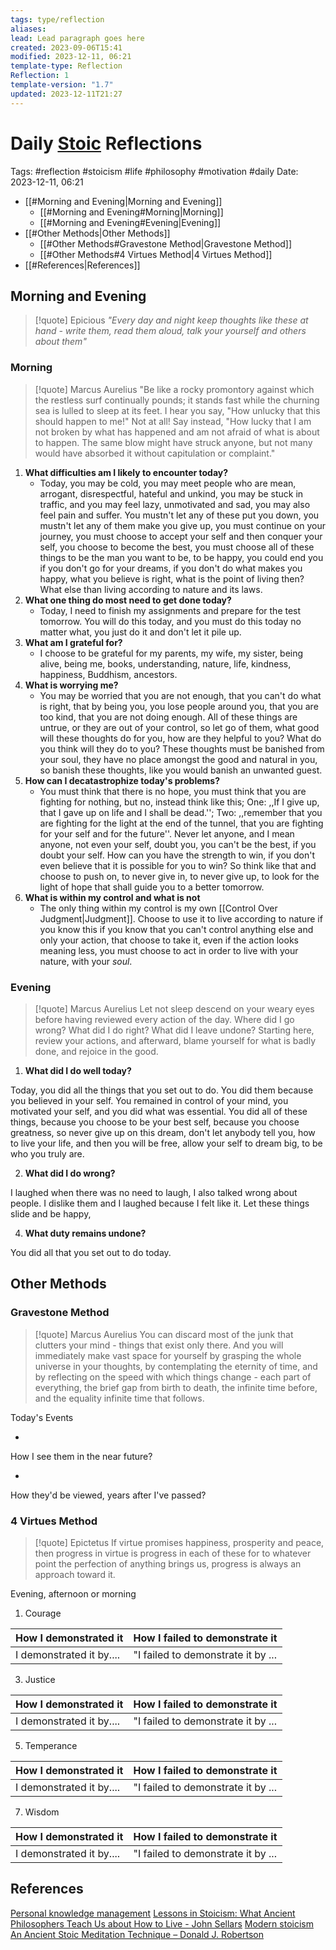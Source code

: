 ```yaml
---
tags: type/reflection
aliases: 
lead: Lead paragraph goes here
created: 2023-09-06T15:41
modified: 2023-12-11, 06:21
template-type: Reflection
Reflection: 1
template-version: "1.7"
updated: 2023-12-11T21:27
---
```



# Daily [Stoic](../SLIP-BOX/Stoicism.md) Reflections

Tags:  #reflection #stoicism #life #philosophy #motivation #daily 
Date: 2023-12-11, 06:21

- [[#Morning and Evening|Morning and Evening]]
	- [[#Morning and Evening#Morning|Morning]]
	- [[#Morning and Evening#Evening|Evening]]
- [[#Other Methods|Other Methods]]
	- [[#Other Methods#Gravestone Method|Gravestone Method]]
	- [[#Other Methods#4 Virtues Method|4 Virtues Method]]
- [[#References|References]]


## Morning and Evening

> [!quote] Epicious 
> _"Every day and night keep thoughts like these at hand - write them, read them aloud, talk your yourself and others about them"_

### Morning

> [!quote] Marcus Aurelius
> "Be like a rocky promontory against which the restless surf continually pounds; it stands fast while the churning sea is lulled to sleep at its feet. I hear you say, "How unlucky that this should happen to me!" Not at all! Say instead, "How lucky that I am not broken by what has happened and am not afraid of what is about to happen. The same blow might have struck anyone, but not many would have absorbed it without capitulation or complaint."

1. **What difficulties am I likely to encounter today?**
	- Today, you may be cold, you may meet people who are mean, arrogant, disrespectful, hateful and unkind, you may be stuck in traffic, and you may feel lazy, unmotivated and sad, you may also feel pain and suffer. You mustn't let any of these put you down, you mustn't let any of them make you give up, you must continue on your journey, you must choose to accept your self and then conquer your self, you choose to become the best, you must choose all of these things to be the man you want to be, to be happy, you could end you if you don't go for your dreams, if you don't do what makes you happy, what you believe is right, what is the point of living then? What else than living according to nature and its laws.
2. **What one thing do most need to get done today?**
	- Today, I need to finish my assignments and prepare for the test tomorrow. You will do this today, and you must do this today no matter what, you just do it and don't let it pile up. 
1. **What am I grateful for?**
	- I choose to be grateful for my parents, my wife, my sister, being alive, being me, books, understanding, nature, life, kindness, happiness, Buddhism, ancestors. 
2. **What is worrying me?**
	- You may be worried that you are not enough, that you can't do what is right, that by being you, you lose people around you, that you are too kind, that you are not doing enough. All of these things are untrue, or they are out of your control, so let go of them, what good will these thoughts do for you, how are they helpful to you? What do you think will they do to you? These thoughts must be banished from your soul, they have no place amongst the good and natural in you, so banish these thoughts, like you would banish an unwanted guest. 
3. **How can I decatastrophize today's problems?**
	- You must think that there is no hope, you must think that you are fighting for nothing, but no, instead think like this; One: ,,If I give up, that I gave up on life and I shall be dead.''; Two: ,,remember that you are fighting for the light at the end of the tunnel, that you are fighting for your self and for the future''. Never let anyone, and I mean anyone, not even your self, doubt you, you can't be the best, if you doubt your self. How can you have the strength to win, if you don't even believe that it is possible for you to win? So think like that and choose to push on, to never give in, to never give up, to look for the light of hope that shall guide you to a better tomorrow.
4. **What is within my control and what is not**
	- The only thing within my control is my own [[Control Over Judgment|Judgment]]. Choose to use it to live according to nature if you know this if you know that you can't control anything else and only your action, that choose to take it, even if the action looks meaning less, you must choose to act in order to live with your nature, with your *soul*.

### Evening

> [!quote] Marcus Aurelius
> Let not sleep descend on your weary eyes before having reviewed every action of the day. Where did I go wrong? What did I do right? What did I leave undone? Starting here, review your actions, and afterward, blame yourself for what is badly done, and rejoice in the good.

1. **What did I do well today?**

Today, you did all the things that you set out to do. You did them because you believed in your self. You remained in control of your mind, you motivated your self, and you did what was essential. You did all of these things, because you choose to be your best self, because you choose greatness, so never give up on this dream, don't let anybody tell you, how to live your life, and then you will be free, allow your self to dream big, to be who you truly are. 

2. **What did I do wrong?**

I laughed when there was no need to laugh, I also talked wrong about people. I dislike them and I laughed because I felt like it. Let these things slide and be happy,

4. **What duty remains undone?**

You did all that you set out to do today.

## Other Methods

### Gravestone Method

> [!quote] Marcus Aurelius
> You can discard most of the junk that clutters your mind - things that exist only there. And you will immediately make vast space for yourself by grasping the whole universe in your thoughts, by contemplating the eternity of time, and by reflecting on the speed with which things change - each part of everything, the brief gap from birth to death, the infinite time before, and the equality infinite time that follows. 

Today's Events 

-

How I see them in the near future? 

-

How they'd be viewed, years after I've passed?

### 4 Virtues Method

> [!quote] Epictetus 
> If virtue promises happiness, prosperity and peace, then progress in virtue is progress in each of these for to whatever point the perfection of anything brings us, progress is always an approach toward it.

Evening, afternoon or morning

1. Courage 

| How I demonstrated it  | How I failed to demonstrate it |
| ------------------- | ---------------- |
| I demonstrated it by....                 | "I failed to demonstrate it by ...              |

3. Justice

| How I demonstrated it  | How I failed to demonstrate it |
| ------------------- | ---------------- |
| I demonstrated it by....                 | "I failed to demonstrate it by ...             

5. Temperance

| How I demonstrated it  | How I failed to demonstrate it |
| ------------------- | ---------------- |
| I demonstrated it by....                 | "I failed to demonstrate it by ...             

7. Wisdom

| How I demonstrated it  | How I failed to demonstrate it |
| ------------------- | ---------------- |
| I demonstrated it by....                 | "I failed to demonstrate it by ...             

## References

[Personal knowledge management](Personal%20knowledge%20management.md)
[Lessons in Stoicism: What Ancient Philosophers Teach Us about How to Live - John Sellars](https://books.google.cz/books/about/Lessons_in_Stoicism.html?id=ky84zQEACAAJ&redir_esc=y)
[Modern stoicism](https://modernstoicism.com/)
[An Ancient Stoic Meditation Technique – Donald J. Robertson](https://donaldrobertson.name/2017/03/22/an-ancient-stoic-meditation-technique/)


